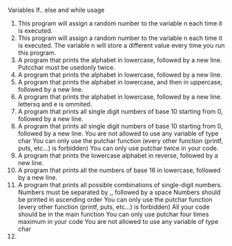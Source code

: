 Variables If.. else and while usage
1. This program will assign a random number to the variable n each time it is executed.
2. This program will assign a random number to the variable n each time it is executed. The variable n will store a different value every time you run this program.
3. A  program that prints the alphabet in lowercase, followed by a new line. Putcchar must be usedonly twice.
4. A program that prints the alphabet in lowercase, followed by a new line.
5. A program that prints the alphabet in lowercase, and then in uppercase, followed by a new line.
6. A program that prints the alphabet in lowercase, followed by a new line. lettersq and e is ommited.
7. A  program that prints all single digit numbers of base 10 starting from 0, followed by a new line.
8. A program that prints all single digit numbers of base 10 starting from 0, followed by a new line.
You are not allowed to use any variable of type char
You can only use the putchar function (every other function (printf, puts, etc…) is forbidden)
You can only use putchar twice in your code.
9. A  program that prints the lowercase alphabet in reverse, followed by a new line.
10. A  program that prints all the numbers of base 16 in lowercase, followed by a new line.
11. A program that prints all possible combinations of single-digit numbers.
Numbers must be separated by ,, followed by a space
Numbers should be printed in ascending order
You can only use the putchar function (every other function (printf, puts, etc…) is forbidden)
All your code should be in the main function
You can only use putchar four times maximum in your code
You are not allowed to use any variable of type char
12.

